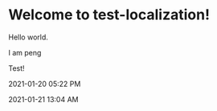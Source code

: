# Welcome to test-localization!

Hello world.

I am peng

Test!

2021-01-20 05:22 PM

2021-01-21 13:04 AM
